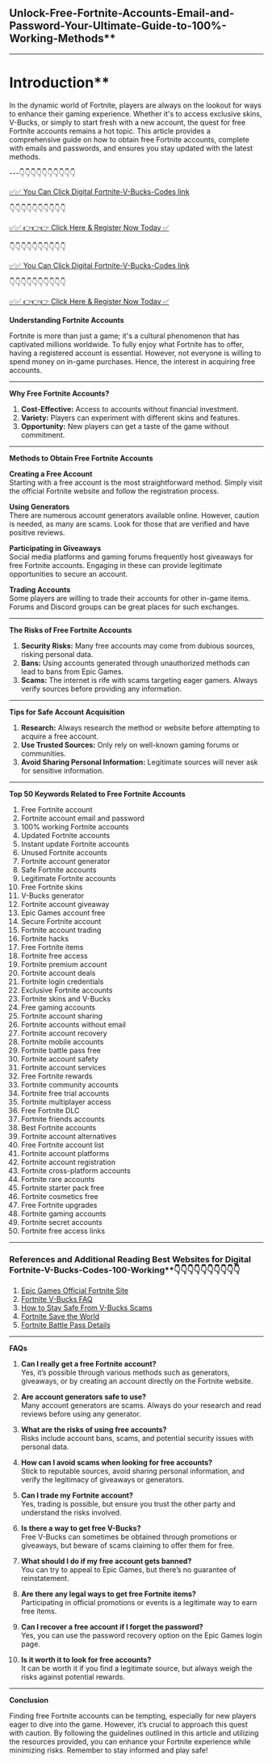 ## Unlock-Free-Fortnite-Accounts-Email-and-Password-Your-Ultimate-Guide-to-100%-Working-Methods**

---

# Introduction**

In the dynamic world of Fortnite, players are always on the lookout for ways to enhance their gaming experience. Whether it's to access exclusive skins, V-Bucks, or simply to start fresh with a new account, the quest for free Fortnite accounts remains a hot topic. This article provides a comprehensive guide on how to obtain free Fortnite accounts, complete with emails and passwords, and ensures you stay updated with the latest methods. 

---👇👇👇👇👇👇👇👇👇👇

[✅✅ You Can Click Digital Fortnite-V-Bucks-Codes link](https://dmfarid.com/fortnite/)

 👇👇👇👇👇👇👇👇👇👇

 [✅✅ 👉👉👉 Click Here & Register Now Today ✅](https://dmfarid.com/fortnite/)
 
 
 👇👇👇👇👇👇👇👇👇👇

[✅✅ You Can Click Digital Fortnite-V-Bucks-Codes link](https://dmfarid.com/fortnite/)

 👇👇👇👇👇👇👇👇👇👇

 [✅✅ 👉👉👉 Click Here & Register Now Today ✅](https://dmfarid.com/fortnite/)

**Understanding Fortnite Accounts**

Fortnite is more than just a game; it's a cultural phenomenon that has captivated millions worldwide. To fully enjoy what Fortnite has to offer, having a registered account is essential. However, not everyone is willing to spend money on in-game purchases. Hence, the interest in acquiring free accounts.

---

**Why Free Fortnite Accounts?**

1. **Cost-Effective:** Access to accounts without financial investment.
2. **Variety:** Players can experiment with different skins and features.
3. **Opportunity:** New players can get a taste of the game without commitment.

---

**Methods to Obtain Free Fortnite Accounts**

**Creating a Free Account**  
Starting with a free account is the most straightforward method. Simply visit the official Fortnite website and follow the registration process.

**Using Generators**  
There are numerous account generators available online. However, caution is needed, as many are scams. Look for those that are verified and have positive reviews.

**Participating in Giveaways**  
Social media platforms and gaming forums frequently host giveaways for free Fortnite accounts. Engaging in these can provide legitimate opportunities to secure an account.

**Trading Accounts**  
Some players are willing to trade their accounts for other in-game items. Forums and Discord groups can be great places for such exchanges.

---

**The Risks of Free Fortnite Accounts**

1. **Security Risks:** Many free accounts may come from dubious sources, risking personal data.
2. **Bans:** Using accounts generated through unauthorized methods can lead to bans from Epic Games.
3. **Scams:** The internet is rife with scams targeting eager gamers. Always verify sources before providing any information.

---

**Tips for Safe Account Acquisition**

1. **Research:** Always research the method or website before attempting to acquire a free account.
2. **Use Trusted Sources:** Only rely on well-known gaming forums or communities.
3. **Avoid Sharing Personal Information:** Legitimate sources will never ask for sensitive information.

---

**Top 50 Keywords Related to Free Fortnite Accounts**

1. Free Fortnite account
2. Fortnite account email and password
3. 100% working Fortnite accounts
4. Updated Fortnite accounts
5. Instant update Fortnite accounts
6. Unused Fortnite accounts
7. Fortnite account generator
8. Safe Fortnite accounts
9. Legitimate Fortnite accounts
10. Free Fortnite skins
11. V-Bucks generator
12. Fortnite account giveaway
13. Epic Games account free
14. Secure Fortnite account
15. Fortnite account trading
16. Fortnite hacks
17. Free Fortnite items
18. Fortnite free access
19. Fortnite premium account
20. Fortnite account deals
21. Fortnite login credentials
22. Exclusive Fortnite accounts
23. Fortnite skins and V-Bucks
24. Free gaming accounts
25. Fortnite account sharing
26. Fortnite accounts without email
27. Fortnite account recovery
28. Fortnite mobile accounts
29. Fortnite battle pass free
30. Fortnite account safety
31. Fortnite account services
32. Free Fortnite rewards
33. Fortnite community accounts
34. Fortnite free trial accounts
35. Fortnite multiplayer access
36. Free Fortnite DLC
37. Fortnite friends accounts
38. Best Fortnite accounts
39. Fortnite account alternatives
40. Free Fortnite account list
41. Fortnite account platforms
42. Fortnite account registration
43. Fortnite cross-platform accounts
44. Fortnite rare accounts
45. Fortnite starter pack free
46. Fortnite cosmetics free
47. Free Fortnite upgrades
48. Fortnite gaming accounts
49. Fortnite secret accounts
50. Fortnite free access links

---

 ### References and Additional Reading Best Websites for Digital  Fortnite-V-Bucks-Codes-100-Working**👇👇👇👇👇👇👇👇👇👇

1. [Epic Games Official Fortnite Site](https://sthcodes.com/fortnite/)
2. [Fortnite V-Bucks FAQ](https://dmfarid.com/fortnite/)
3. [How to Stay Safe From V-Bucks Scams](https://dmfarid.com/fortnite/)
4. [Fortnite Save the World](https://dmfarid.com/fortnite//)
5. [Fortnite Battle Pass Details](https://dmfarid.com/fortnite/)


---

**FAQs**

1. **Can I really get a free Fortnite account?**  
   Yes, it’s possible through various methods such as generators, giveaways, or by creating an account directly on the Fortnite website.

2. **Are account generators safe to use?**  
   Many account generators are scams. Always do your research and read reviews before using any generator.

3. **What are the risks of using free accounts?**  
   Risks include account bans, scams, and potential security issues with personal data.

4. **How can I avoid scams when looking for free accounts?**  
   Stick to reputable sources, avoid sharing personal information, and verify the legitimacy of giveaways or generators.

5. **Can I trade my Fortnite account?**  
   Yes, trading is possible, but ensure you trust the other party and understand the risks involved.

6. **Is there a way to get free V-Bucks?**  
   Free V-Bucks can sometimes be obtained through promotions or giveaways, but beware of scams claiming to offer them for free.

7. **What should I do if my free account gets banned?**  
   You can try to appeal to Epic Games, but there’s no guarantee of reinstatement.

8. **Are there any legal ways to get free Fortnite items?**  
   Participating in official promotions or events is a legitimate way to earn free items.

9. **Can I recover a free account if I forget the password?**  
   Yes, you can use the password recovery option on the Epic Games login page.

10. **Is it worth it to look for free accounts?**  
   It can be worth it if you find a legitimate source, but always weigh the risks against potential rewards.

---

**Conclusion**

Finding free Fortnite accounts can be tempting, especially for new players eager to dive into the game. However, it’s crucial to approach this quest with caution. By following the guidelines outlined in this article and utilizing the resources provided, you can enhance your Fortnite experience while minimizing risks. Remember to stay informed and play safe!